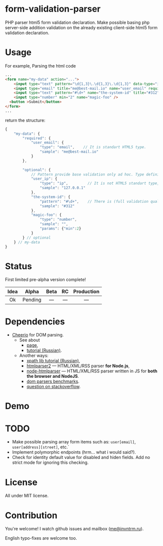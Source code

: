 form-validation-parser
======================

PHP parser html5 form validation declaration. Make possible basing php server-side addition validation on the already existing client-side html5 form validation declaration.


# Usage

For example, Parsing the html code

```html
...
<form name="my-data" action="...">
    <input type="text" pattern="\d{1,3}\.\d{1,3}\.\d{1,3}" data-type="ip" title="127.0.0.1" name="user_ip" />
    <input type="email" title="me@best-mail.io" name="user_email" required />
    <input type="text" pattern="#\d+" name="the-system-id" title="#312" />
    <input type="number" min="2" name="magic-foo" />
  <button >Submit</button>
</form>
...
```

return  the structure:

```js
{
    "my-data": {
        "required": {
            "user_email": {
                "type": "email",    // It is standart HTML5 type.
                "sample": "me@best-mail.io"
            }
        },
        
        "optional": {
            // Pattern provide base validation only ad hoc. Type definition provide full validation layer.
            "user_ip": {
                "type": "ip",         // It is not HTML5 standart type, which must be defined additionally
                "sample": "127.0.0.1"
            },
            "the-system-id": {
                "pattern": "#\d+",    // There is (full validation qualified) pattern only.
                "sample": "#312"
            },
            "magic-foo": {
                "type": "number",
                "sample": "",
                "params": {"min":2}
            }
        } // optional
    } // my-data
}
```


# Status

First limited pre-alpha version complete!

| **Idea** | Alpha | Beta | RC | Production |
|:--------:|:-----:|:----:|:--:|:----------:|
|  Ok      |Pending|  —   |  — |      —     |


# Dependencies

* [Cheerio](https://github.com/cheeriojs/cheerio) for DOM parsing.
    + See about
        - [page](http://cheeriojs.github.io/cheerio/),
        - [tutorial (Russian)](http://catethysis.ru/cheerio-node-js/).
    + Another ways:
        - [xpath lib tutorial (Russian)](http://vasinnet.blogspot.ru/2013/04/nodejs-html-xml-xpath.html),
        - [htmlparser2](https://www.npmjs.org/package/htmlparser2) — HTML/XML/RSS parser **for Node.js**,
        - [node-htmlparser](https://github.com/tautologistics/node-htmlparser) — HTML/XML/RSS parser written in JS for **both the browser and NodeJS**.
        - [dom parsers benchmarks](http://habrahabr.ru/post/163979/).
        - [question on stackoverflow](http://stackoverflow.com/questions/7372972/how-do-i-parse-a-html-page-with-node-js).

# Demo

# TODO

* Make possible parsing array form items such as: `user[email]`, `user[address][street]`, etc.`
* Implement polymorphic endpoints (hrm... what i would said?).
* Check for identity default value for disabled and hiden fields. Add no strict mode for ignoring this checking.

# License

All under MIT license.

# Contribution

You're welcome!
I watch github issues and mailbox (me@invntrm.ru).

English typo-fixes are welcome too.
